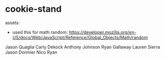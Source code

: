 # cookie-stand

<!-- TODO -->
assets: 
  - used this for math.random: https://developer.mozilla.org/en-US/docs/Web/JavaScript/Reference/Global_Objects/Math/random


<!--Collabss-->
Jason Quaglia
Carly Dekock
Anthony Johnson
Ryan Gallaway
Lauren Sierra
Jason Dormier
Nico Ryan